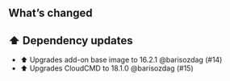 ## What’s changed

## ⬆️ Dependency updates

- ⬆️ Upgrades add-on base image to 16.2.1 @barisozdag (#14)
- ⬆️ Upgrades CloudCMD to 18.1.0 @barisozdag (#15)
